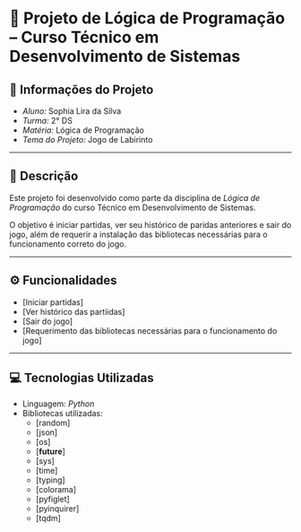 # 📘 Projeto de Lógica de Programação – Curso Técnico em Desenvolvimento de Sistemas  

## 📌 Informações do Projeto  
- *Aluno:* Sophia Lira da Silva
- *Turma:* 2° DS  
- *Matéria:* Lógica de Programação  
- *Tema do Projeto:* Jogo de Labirinto 

---

## 📝 Descrição  
Este projeto foi desenvolvido como parte da disciplina de *Lógica de Programação* do curso Técnico em Desenvolvimento de Sistemas.  

O objetivo é iniciar partidas, ver seu histórico de paridas anteriores e sair do jogo, além de requerir a instalação das bibliotecas necessárias para o funcionamento correto do jogo. 

---

## ⚙ Funcionalidades  
- [Iniciar partidas]  
- [Ver histórico das partiidas]  
- [Sair do jogo]
- [Requerimento das bibliotecas necessárias para o funcionamento do jogo]

---

## 💻 Tecnologias Utilizadas  
- Linguagem: *Python*  
- Bibliotecas utilizadas:  
  - [random]  
  - [json]
  - [os]
  - [__future__]
  - [sys]
  - [time]
  - [typing]
  - [colorama]
  - [pyfiglet]
  - [pyinquirer]
  - [tqdm]
